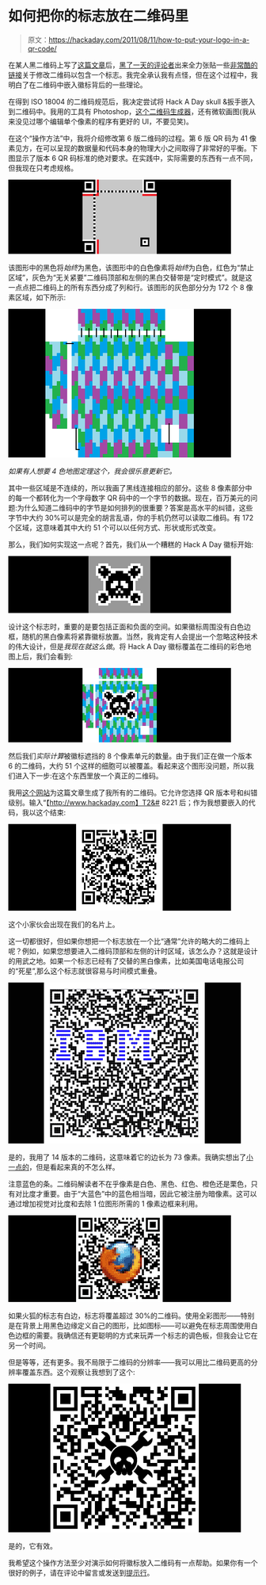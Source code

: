 # 如何把你的标志放在二维码里

> 原文：<https://hackaday.com/2011/08/11/how-to-put-your-logo-in-a-qr-code/>

在某人黑二维码上写了[这篇文章](http://wp.me/pk3lN-drT)后，[黑了一天的评论者](http://hackaday.com/2011/08/09/hacking-qr-codes-for-fun-and-profit/#comments)出来全力张贴一些[非常酷的链接](http://2d-code.co.uk/bbc-logo-in-qr-code/)关于修改二维码以包含一个标志。我完全承认我有点怪，但在这个过程中，我明白了在二维码中嵌入徽标背后的一些理论。

在得到 ISO 18004 的二维码规范后，我决定尝试将 Hack A Day skull &扳手嵌入到二维码中。我用的工具有 Photoshop，[这个二维码生成器](http://www.racoindustries.com/barcodegenerator/2d/qr-code.aspx)，还有微软画图(我从来没见过哪个编辑单个像素的程序有更好的 UI，不要见笑)。

在这个“操作方法”中，我将介绍修改第 6 版二维码的过程。第 6 版 QR 码为 41 像素见方，在可以呈现的数据量和代码本身的物理大小之间取得了非常好的平衡。下图显示了版本 6 QR 码标准的绝对要求。在实践中，实际需要的东西有一点不同，但我现在只考虑规格。

![](img/15cb97ed3e26b33e19a39d1406e3e4a9.png "blankbanner")

该图形中的黑色将*始终*为黑色，该图形中的白色像素将*始终*为白色，红色为“禁止区域”，灰色为“无关紧要”二维码顶部和左侧的黑白交替带是“定时模式”。就是这一点点把二维码上的所有东西分成了列和行。该图形的灰色部分分为 172 个 8 像素区域，如下所示:

![](img/cbadf5495b7978eef695b18c6415d9d7.png "coloredblankbanner")

*如果有人想要 4 色地图定理这个，我会很乐意更新它。*

其中一些区域是不连续的，所以我画了黑线连接相应的部分。这些 8 像素部分中的每一个都转化为一个字母数字 QR 码中的一个字节的数据。现在，百万美元的问题:为什么知道二维码中的字节是如何排列的很重要？答案是高水平的纠错，这些字节中大约 30%可以是完全的胡言乱语，你的手机仍然可以读取二维码。有 172 个区域，这意味着其中大约 51 个可以以任何方式、形状或形式改变。

那么，我们如何实现这一点呢？首先，我们从一个糟糕的 Hack A Day 徽标开始:

![](img/a571f91501503512fd5effcce9f256da.png "SMALL LOGO")

设计这个标志时，重要的是要包括正面和负面的空间。如果徽标周围没有白色边框，随机的黑白像素将紧靠徽标放置。当然，我肯定有人会提出一个忽略这种技术的伟大设计，但是*我现在就这么做*。将 Hack A Day 徽标覆盖在二维码的彩色地图上后，我们会看到:

![](img/121caf1059c1b0412c50157da6cb0d72.png "overlay")

然后我们*实际计算*被徽标遮挡的 8 个像素单元的数量。由于我们正在做一个版本 6 的二维码，大约 51 个这样的细胞可以被覆盖。看起来这个图形没问题，所以我们进入下一步:在这个东西里放一个真正的二维码。

我用[这个网站](http://www.racoindustries.com/barcodegenerator/2d/qr-code.aspx)为这篇文章生成了我所有的二维码。它允许您选择 QR 版本号和纠错级别。输入“【http://www.hackaday.com】T2&# 8221 后；作为我想要嵌入的代码，我以这个结束:

![](img/f923c348c56cbd99a49bf6a2ff934964.png "small banner")

这个小家伙会出现在我们的名片上。

这一切都很好，但如果你想把一个标志放在一个比“通常”允许的略大的二维码上呢？例如，如果您想要进入二维码顶部和左侧的计时区域，该怎么办？这就是设计的用武之地。如果一个标志已经有了交替的黑白像素，比如美国电话电报公司的“死星”,那么这个标志就很容易与时间模式重叠。

[![](img/3edd964684e8f76f1e0234c7bfc1552f.png "IBM biggest final")](http://hackaday.com/wp-content/uploads/2011/08/ibm-biggest-final1.png)

是的，我用了 14 版本的二维码，这意味着它的边长为 73 像素。我确实想出了[小一点的](http://hackaday.com/wp-content/uploads/2011/08/ibm-logo1.png)，但是看起来真的不怎么样。

注意蓝色的条。二维码解读者不在乎像素是白色、黑色、红色、橙色还是栗色，只有对比度才重要。由于“大蓝色”中的蓝色相当暗，因此它被注册为暗像素。这可以通过增加视觉对比度和去除 1 位图形所需的 1 像素边框来利用。

![](img/c736a483f8702622a01d84c74eb05185.png "FireQR")

如果火狐的标志有白边，标志将覆盖超过 30%的二维码。使用全彩图形——特别是在背景上用黑色边缘定义自己的图形，比如图标——可以避免在标志周围使用白色边框的需要。我确信还有更聪明的方式来玩弄一个标志的调色板，但我会让它在另一个时间。

但是等等，还有更多。我不局限于二维码的分辨率——我可以用比二维码更高的分辨率覆盖东西。这个观察让我想到了这个:

![](img/aff0ef5aa0e01e4f04dc790b048f70cf.png "HADbanner")

是的，它有效。

我希望这个操作方法至少对演示如何将徽标放入二维码有一点帮助。如果你有一个很好的例子，请在评论中留言或发送到[提示行](http://hackaday.com/contact-hack-a-day/)。